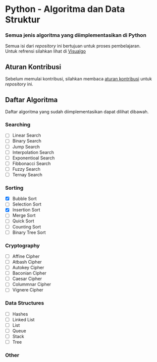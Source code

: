 # Python - Algoritma dan Data Struktur

### Semua jenis algoritma yang diimplementasikan di Python

Semua isi dari _repository_ ini bertujuan untuk proses pembelajaran.  
Untuk refrensi silahkan lihat di [Visualgo](https://visualgo.net/id)

## Aturan Kontribusi

Sebelum memulai kontribusi, silahkan membaca [aturan kontribusi](CONTRIBUTING.md) untuk _repository_ ini.

## Daftar Algoritma

Daftar algoritma yang sudah diimplementasikan dapat dilihat dibawah.

### Searching
- [ ] Linear Search
- [ ] Binary Search
- [ ] Jump Search
- [ ] Interpolation Search
- [ ] Exponentioal Search
- [ ] Fibbonacci Search
- [ ] Fuzzy Search
- [ ] Ternay Search

### Sorting
- [x] Bubble Sort
- [ ] Selection Sort
- [x] Insertion Sort
- [ ] Merge Sort
- [ ] Quick Sort
- [ ] Counting Sort
- [ ] Binary Tree Sort

### Cryptography
- [ ] Affine Cipher
- [ ] Atbash Cipher
- [ ] Autokey Cipher
- [ ] Baconian Cipher
- [ ] Caesar Cipher
- [ ] Colummnar Cipher
- [ ] Vignere Cipher

### Data Structures
- [ ] Hashes
- [ ] Linked List
- [ ] List
- [ ] Queue
- [ ] Stack
- [ ] Tree

### Other
